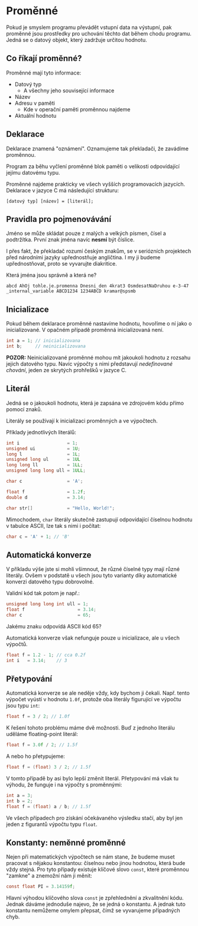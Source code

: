 # Proměnné

Pokud je smyslem programu převádět vstupní data na výstupní, pak proměnné jsou prostředky pro uchování těchto dat během chodu programu. Jedná se o datový objekt, který zadržuje určitou hodnotu.

## Co říkají proměnné?

Proměnné mají tyto informace:

- Datový typ
  - A všechny jeho související informace
- Název
- Adresu v paměti
  - Kde v operační paměti proměnnou najdeme
- Aktuální hodnotu

## Deklarace

Deklarace znamená "oznámení". Oznamujeme tak překladači, že zavádíme proměnnou.

Program za běhu vyčlení proměnné blok paměti o velikosti odpovídající jejímu datovému typu.

Proměnné najdeme prakticky ve všech vyšších programovacích jazycích. Deklarace v jazyce C má následující strukturu:

`[datový typ] [název] = [literál];`

## Pravidla pro pojmenovávání

Jméno se může skládat pouze z malých a velkých písmen, čísel a podtržítka. První znak jména navíc **nesmí** být číslice.

I přes fakt, že překladač rozumí českým znakům, se v seriózních projektech před národními jazyky upřednostňuje angličtina. I my ji budeme upřednostňovat, proto se vyvarujte diakritice.

Která jména jsou správně a která ne?

`abcd AhOj tohle.je.promenna Dnesni_den 4krat3 OsmdesatNaDruhou e-3-47 _internal_variable ABCD1234 1234ABCD kramar@spsmb`

## Inicializace

Pokud během deklarace proměnné nastavíme hodnotu, hovoříme o ní jako o inicializované. V opačném případě proměnná inicializovaná není.

```c
int a = 1; // inicializovana
int b;     // neinicializovana
```

**POZOR:** Neinicializované proměnné mohou mít jakoukoli hodnotu z rozsahu jejich datového typu. Navíc výpočty s nimi představují *nedefinované chování*, jeden ze skrytých prohřešků v jazyce C.

## Literál

Jedná se o jakoukoli hodnotu, která je zapsána ve zdrojovém kódu přímo pomocí znaků.

Literály se používají k inicializaci proměnných a ve výpočtech.

Příklady jednotlivých literálů:

```c
int i                  = 1;
unsigned ui            = 1U;
long l                 = 1L;
unsigned long ul       = 1UL
long long ll           = 1LL;
unsigned long long ull = 1ULL;

char c                 = 'A';

float f                = 1.2f;
double d               = 3.14;

char str[]             = "Hello, World!";
```

Mimochodem, `char` literály skutečně zastupují odpovídající číselnou hodnotu v tabulce ASCII, lze tak s nimi i počítat:

```c
char c = 'A' + 1; // 'B'
```

## Automatická konverze

V příkladu výše jste si mohli všimnout, že různé číselné typy mají různé literály. Ovšem v podstatě u všech jsou tyto varianty díky automatické konverzi datového typu dobrovolné.

Validní kód tak potom je např.:

```c
unsigned long long int ull = 1;
float f                    = 3.14;
char c                     = 65;
```

Jakému znaku odpovídá ASCII kód 65?

Automatická konverze však nefunguje pouze u inicializace, ale u všech výpočtů.

```c
float f = 1.2 - 1; // cca 0.2f
int i   = 3.14;    // 3
```

## Přetypování

Automatická konverze se ale neděje vždy, kdy bychom ji čekali. Např. tento výpočet vyústí v hodnotu `1.0f`, protože oba literály figurující ve výpočtu jsou typu `int`:

```c
float f = 3 / 2; // 1.0f
```

K řešení tohoto problému máme dvě možnosti. Buď z jednoho literálu uděláme floating-point literál:

```c
float f = 3.0f / 2; // 1.5f
```

A nebo ho přetypujeme:

```c
float f = (float) 3 / 2; // 1.5f
```

V tomto případě by asi bylo lepší změnit literál. Přetypování má však tu výhodu, že funguje i na výpočty s proměnnými:

```c
int a = 3;
int b = 2;
float f = (float) a / b; // 1.5f
```

Ve všech případech pro získání očekávaného výsledku stačí, aby byl jen jeden z figurantů výpočtu typu `float`.

## Konstanty: neměnné proměnné

Nejen při matematických výpočtech se nám stane, že budeme muset pracovat s nějakou konstantou: číselnou nebo jinou hodnotou, která bude vždy stejná. Pro tyto případy existuje klíčové slovo `const`, které proměnnou "zamkne" a znemožní nám ji měnit:

```c
const float PI = 3.14159f;
```

Hlavní výhodou klíčového slova `const` je zpřehlednění a zkvalitnění kódu. Jednak dáváme jednoduše najevo, že se jedná o konstantu. A jednak tuto konstantu nemůžeme omylem přepsat, čímž se vyvarujeme případných chyb.